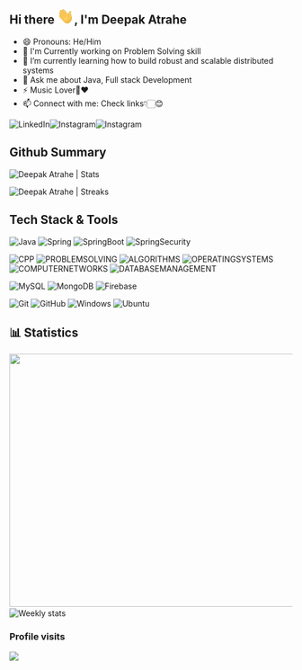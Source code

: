 ## Hi there <img src="https://raw.githubusercontent.com/akgarg0472/akgarg0472/main/.github/images/hi.gif" width="30px">, I'm Deepak Atrahe

- 😄 Pronouns: He/Him
- 🔭 I'm Currently working on Problem Solving skill
- 🌱 I’m currently learning how to build robust and scalable distributed systems
- 💬 Ask me about Java, Full stack Development
- ⚡ Music Lover🎵❤️
- 📫 Connect with me: Check links👇🏻😊

<a href="https://www.linkedin.com/in/deepak-atrahe-496304154/"><img align="left" alt="LinkedIn" src="https://img.shields.io/badge/linkedin-%230077B5.svg?style=for-the-badge&logo=linkedin&logoColor=white"/></a>
<a href="mailto:deepakatrahe@gmail.com"><img align="left" alt="Instagram" src="https://img.shields.io/badge/Gmail-D14836?style=for-the-badge&logo=gmail&logoColor=white"/></a>
<a href="https://www.instagram.com/i_am_deepak.atrahe/"><img align="left" alt="Instagram" src="https://img.shields.io/badge/Instagram-%23E4405F.svg?style=for-the-badge&logo=Instagram&logoColor=white"/></a>
<br/>

## Github Summary
<!-- <p align="left"><img src="https://github-profile-trophy.vercel.app/?username=deepakatrahe&theme=darkhub" alt="Deepak Atrahe github quick summary"/></p> -->
<p align="left"><img src="https://github-readme-stats.vercel.app/api?username=deepakatrahe&show_icons=true&theme=gotham&count_private=true" alt="Deepak Atrahe | Stats"></p>
<p align="left"><img src="https://github-readme-streak-stats.herokuapp.com/?user=deepakatrahe&&theme=gotham" alt="Deepak Atrahe | Streaks"></p>

## Tech Stack & Tools
![Java](https://img.shields.io/badge/java-%23ED8B00.svg?style=for-the-badge&logo=java&logoColor=white)
![Spring](https://img.shields.io/badge/spring-%236DB33F.svg?style=for-the-badge&logo=spring&logoColor=white)
![SpringBoot](https://img.shields.io/badge/SpringBoot-%23005C0F.svg?style=for-the-badge&logo=SpringBoot&logoColor=white)
![SpringSecurity](https://img.shields.io/badge/SpringSecurity-black?style=for-the-badge&logo=JSON%20web%20tokens)

![CPP](https://img.shields.io/badge/cpp-%23323330.svg?style=for-the-badge&logo=c&logoColor=%23F7DF1E)
![PROBLEMSOLVING](https://img.shields.io/badge/PROBLEMSOLVING-6DA55F?style=for-the-badge&logo=PROBLEMSOLVING&logoColor=white)
![ALGORITHMS](https://img.shields.io/badge/ALGORITHMS-%2320232a.svg?style=for-the-badge&logo=ALGORITHMS&logoColor=%2361DAFB)
![OPERATINGSYSTEMS](https://img.shields.io/badge/OPERATINGSYSTEMS-%23E34F26.svg?style=for-the-badge&logo=OPERATINGSYSTEMS&logoColor=white)
![COMPUTERNETWORKS](https://img.shields.io/badge/COMPUTERNETWORKS-%231572B6.svg?style=for-the-badge&logo=COMPUTERNETWORKS&logoColor=white)
![DATABASEMANAGEMENT](https://img.shields.io/badge/DATABASEMANAGEMENT-%230081CB.svg?style=for-the-badge&logo=DATABASEMANAGEMENT&logoColor=white)

![MySQL](https://img.shields.io/badge/mysql-%2300f.svg?style=for-the-badge&logo=mysql&logoColor=white)
![MongoDB](https://img.shields.io/badge/MongoDB-%234ea94b.svg?style=for-the-badge&logo=mongodb&logoColor=white)
![Firebase](https://img.shields.io/badge/Firebase-039BE5?style=for-the-badge&logo=Firebase&logoColor=white)

![Git](https://img.shields.io/badge/git-%23F05033.svg?style=for-the-badge&logo=git&logoColor=white)
![GitHub](https://img.shields.io/badge/github-%23121011.svg?style=for-the-badge&logo=github&logoColor=white)
![Windows](https://img.shields.io/badge/Windows-0078D6?style=for-the-badge&logo=windows&logoColor=white)
![Ubuntu](https://img.shields.io/badge/Ubuntu-E95420?style=for-the-badge&logo=ubuntu&logoColor=white)

## 📊 Statistics
<img width="600px" height="450px" src="https://wakatime.com/share/@deepakatrahe/055d74b2-efd5-4c82-ab99-1fb19179165d.png" />
<img src="https://github-readme-stats.vercel.app/api/wakatime?username=deepakatrahe&layuout=compact&theme=gotham" alt="Weekly stats"/>

### Profile visits
<img src='https://profile-counter.glitch.me/deepakatrahe/count.svg' width='auto'>
